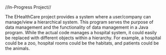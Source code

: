 //In-Progress Project//

The EHealthCare project provides a system where a user/company can manage/view a hierarchical system.
  This program serves the purpose of data management and the functionality of data management in a Java program.
  While the actual code manages a hospital system, it could easily be replaced with different objects within a hierarchy.
  For example, a hospital could be a zoo, hospital rooms could be the habitats, and patients could be the animals.
  

